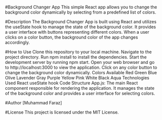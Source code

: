 #Background Changer App
This simple React app allows you to change the background color dynamically by selecting from a predefined list of colors.

#Description
The Background Changer App is built using React and utilizes the useState hook to manage the state of the background color. It provides a user interface with buttons representing different colors. When a user clicks on a color button, the background color of the app changes accordingly.

#How to Use
Clone this repository to your local machine.
Navigate to the project directory.
Run npm install to install the dependencies.
Start the development server by running npm start.
Open your web browser and go to http://localhost:3000 to view the application.
Click on any color button to change the background color dynamically.
Colors Available
Red
Green
Blue
Olive
Lavender
Gray
Purple
Yellow
Pink
White
Black
Aqua
Technologies Used
React
useState hook
Code Structure
App.js: The main React component responsible for rendering the application. It manages the state of the background color and provides a user interface for selecting colors.

#Author
[Muhammad Faraz]

#License
This project is licensed under the MIT License.

